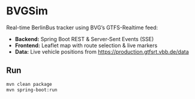 # BVGSim

Real-time BerlinBus tracker using BVG’s GTFS-Realtime feed:

- **Backend:** Spring Boot REST & Server‑Sent Events (SSE)
- **Frontend:** Leaflet map with route selection & live markers
- **Data:** Live vehicle positions from https://production.gtfsrt.vbb.de/data

## Run

```bash
mvn clean package
mvn spring-boot:run

